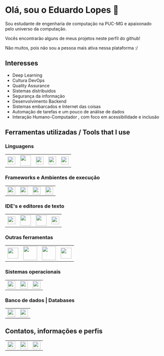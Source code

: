 # Olá, sou o Eduardo Lopes  🔭

Sou estudante de engenharia de computação na PUC-MG e apaixonado pelo universo da computação.

Vocês encontrarão alguns de meus projetos neste perfil do github!

Não muitos, pois não sou a pessoa mais ativa nessa plataforma :/

## Interesses

* Deep Learning
* Cultura DevOps
* Quality Assurance
* Sistemas distribuidos
* Segurança da informação
* Desenvolvimento Backend
* Sistemas embarcados e Internet das coisas
* Automação de tarefas e um pouco de análise de dados
* Interação Humano-Computador , com foco em acessibilidade e inclusão

## Ferramentas utilizadas / Tools that I use

### Linguagens
<table border="0">
    <tr>
        <td>
            <a href='http://www.open-std.org/jtc1/sc22/wg14/' title='C Language'><img width=25 src='https://www.learn-c.org/static/img/favicons/learn-c.org.ico'></a>
        </td>
        <td>
            <a href='https://go.dev/' title='Go'><img width=35 src='https://external-content.duckduckgo.com/iu/?u=https%3A%2F%2Fupload.wikimedia.org%2Fwikipedia%2Fcommons%2Fthumb%2F0%2F05%2FGo_Logo_Blue.svg%2F1200px-Go_Logo_Blue.svg.png&f=1&nofb=1'></a>
        </td>
        <td>
            <a href='https://www.python.org/' title='Python'><img width=25 src='https://external-content.duckduckgo.com/iu/?u=https%3A%2F%2Ftse4.mm.bing.net%2Fth%3Fid%3DOIP.HrBOk_qD-pQSmgSI3XzRJAHaHw%26pid%3DApi&f=1'></a>
        </td>
        <td>
            <a href='https://www.java.com/' title='Java'><img width=25 src='https://external-content.duckduckgo.com/iu/?u=https%3A%2F%2Fmpng.subpng.com%2F20180404%2Febw%2Fkisspng-java-programming-computer-programming-programming-coffee-jar-5ac598db779939.2171835915228991634899.jpg&f=1&nofb=1'></a>
        </td>
        <td>
            <a href='https://www.javascript.com/' title='Javascript'><img width=25' src='https://external-content.duckduckgo.com/iu/?u=https%3A%2F%2Ftse4.mm.bing.net%2Fth%3Fid%3DOIP.vkY4IyGFjWFicYCVpE0gkQHaIW%26pid%3DApi&f=1'></a>
        </td>
    </tr>
</table>


### Frameworks e Ambientes de execução
<table border="0">
    <tr>
        <td>
            <a href='https://nodejs.org' title='NodeJS'><img width=25 src='https://nodejs.org/static/images/favicons/favicon-32x32.png'></a>
        </td>
        <td>
            <a href='https://quarkus.io/' title='Quarkus'><img width=25 src='https://quarkus.io/favicon.ico'></a>
        </td>
        <td>
            <a href='https://buildroot.org' title='Buildroot'><img width=25 src='https://buildroot.org/images/logo.png'></a>
        </td>
        <td>
            <a href='https://spring.io/' title='Springboot'><img width=25 src='https://spring.io/images/favicon-9d25009f65637a49ac8d91eb1cf7b75e.ico'></a>
        </td>
   </tr>
</table>

### IDE's e editores de texto
<table border="0">
    <tr>
        <td>
            <a href='https://vscodium.com' title='VS Codium'><img width=25 src='https://vscodium.com/img/favicon.svg'></a>
        </td>
        <td>
            <a href='https://www.eclipse.org/' title='Eclipse'><img width=35 src='https://www.eclipse.org/eclipse.org-common/themes/solstice/public/images/favicon.ico'></a>
        </td> 
        <td>
            <a href='https://www.jetbrains.com/idea/' title='Apache netbeans'><img width=35 src='https://www.jetbrains.com/apple-touch-icon.png'></a>
        </td> 
        <td>
            <a href='https://www.vim.org/' title='Vim'><img width=25 src='https://www.vim.org/images/vim_shortcut.ico'></a>
        </td> 
    </tr>
</table>

### Outras ferramentas
<table border="0">
    <tr>
        <td>
            <a href='https://git-scm.com/' title='Git'><img width=35 src='https://git-scm.com/images/logo@2x.png'></a>
        </td>
        <td>
            <a href='https://maven.apache.org' title='Maven'><img width=45 src='https://maven.apache.org/images/maven-logo-black-on-white.png'></a>
        </td> 
        <td>
            <a href='https://www.docker.com/' title='Docker'><img width=45 src='https://www.docker.com/sites/default/files/social/docker_facebook_share.png'></a>
        </td> 
        <td>
            <a href='https://www.latex-project.org' title='LaTeX'><img width=35 src='https://external-content.duckduckgo.com/iu/?u=https%3A%2F%2Ftse2.mm.bing.net%2Fth%3Fid%3DOIP.HmSeulM_szANBFdbKajpRgAAAA%26pid%3DApi&f=1'></a>
        </td>
    </tr>
</table>

### Sistemas operacionais
<table border="0">
    <tr>
        <td>
            <a href='https://archlinux.org/' title='ArchLinux'><img width=25 src='https://archlinux.org/static/logos/apple-touch-icon-144x144.38cf584757c3.png'></a>
        </td>
        <td>
            <a href='https://www.debian.org/' title='Debian'><img width=25 src='https://www.debian.org/favicon.ico'></a>
        </td>
        <td>
            <a href='https://www.microsoft.com/' title='Microsoft Windows'><img width=25 src='https://c.s-microsoft.com/favicon.ico?v2'></a>
        </td>
    </tr>
</table>

### Banco de dados | Databases
<table border="0">
    <tr>
        <td>
            <a href='https://www.mongodb.com/' title='MongoDB'><img width=25 src='https://www.mongodb.com/assets/images/global/favicon.ico'></a>
        </td>
        <td>
            <a href='https://www.mysql.com/' title='Mysql'><img width=25 src='https://labs.mysql.com/common/themes/sakila/favicon.ico'></a>
        </td> 
    </tr>
</table>

## Contatos, informações e perfis
<table  border="0">
    <tr>
        <td>
            <a href='https://t.me/raikon55' title='Telegram'><img width=25 src="https://upload.wikimedia.org/wikipedia/commons/8/82/Telegram_logo.svg"></a>
        </td>
        <td>
            <a href='https://www.linkedin.com/in/eduardo-felipe-lopes/' title='Linkedin'><img width=25 src='https://upload.wikimedia.org/wikipedia/commons/c/ca/LinkedIn_logo_initials.png'></a>
        </td>
        <td>
            <a href='https://gitlab.com/raikon55' title='Gitlab'><img width=25 src='https://gitlab.com/assets/gitlab_logo-7ae504fe4f68fdebb3c2034e36621930cd36ea87924c11ff65dbcb8ed50dca58.png'></a>
        </td>
    </tr>
</table>
